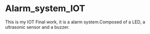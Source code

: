 # Alarm_system_IOT
This is my IOT Final work, it is a alarm system.Composed of a LED, a ultrasonic sensor and a buzzer.
